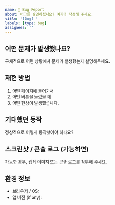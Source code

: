 ```yaml
---
name: 🐛 Bug Report
about: 버그를 발견하셨나요? 여기에 작성해 주세요.
title: '[Bug] '
labels: [type: bug]
assignees: ''
---
```


## 어떤 문제가 발생했나요?

구체적으로 어떤 상황에서 문제가 발생했는지 설명해주세요.

## 재현 방법

1. 어떤 페이지에 들어가서
2. 어떤 버튼을 눌렀을 때
3. 어떤 현상이 발생했습니다.

## 기대했던 동작

정상적으로 어떻게 동작했어야 하나요?

## 스크린샷 / 콘솔 로그 (가능하면)

가능한 경우, 캡처 이미지 또는 콘솔 로그를 첨부해 주세요.

## 환경 정보

- 브라우저 / OS:
- 앱 버전 (if any):
